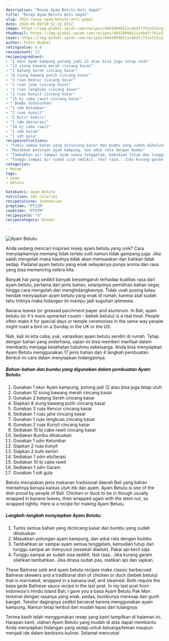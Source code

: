 ```yaml
---
description: "Resep Ayam Betutu Anti Gagal"
title: "Resep Ayam Betutu Anti Gagal"
slug: 3921-resep-ayam-betutu-anti-gagal
date: 2020-05-04T10:52:32.815Z
image: https://img-global.cpcdn.com/recipes/46d18098511cebdf/751x532cq70/ayam-betutu-foto-resep-utama.jpg
thumbnail: https://img-global.cpcdn.com/recipes/46d18098511cebdf/751x532cq70/ayam-betutu-foto-resep-utama.jpg
cover: https://img-global.cpcdn.com/recipes/46d18098511cebdf/751x532cq70/ayam-betutu-foto-resep-utama.jpg
author: Peter Hughes
ratingvalue: 4.8
reviewcount: 13
recipeingredient:
- "1 ekor Ayam kampung potong jadi 12 atau bisa juga tetap utuh"
- "12 siung bawang merah cincang kasar"
- "2 batang Sereh cincang kasar"
- "8 siung bawang putih cincang kasar"
- "3 ruas Kencur cincang kasar"
- "1 ruas jahe cincang kasar"
- "1 ruas lengkuas cincang kasar"
- "2 ruas Kunyit cincang kasar"
- "15 bj cabe rawit cincang kasar"
- " Bumbu dihaluskan"
- "1 sdm Ketumbar"
- "2 ruas kunyit"
- "2 butir kemiri"
- "1 sdm ebiterasi"
- "10 bj cabe rawit"
- "1 sdm Garam"
- "1 sdt gula"
recipeinstructions:
- "Tumis semua bahan yang dicincang kasar dan bumbu yang sudah dihaluskan"
- "Masukkan potongan ayam kampung, dan aduk rata dengan bumbu"
- "Tambahkan air sampai ayam semua tenggelam, kemudian tutup dan tunggu sampai air menyusut (sesekali diaduk). Pakai api kecil saja"
- "Tunggu sampai air sudah sisa sedikit, test rasa.. Jika kurang garam silahkan tambahkan. Jika dirasa sudah pas, matikan api dan sajikan."
categories:
- Resep
tags:
- ayam
- betutu

katakunci: ayam betutu 
nutrition: 162 calories
recipecuisine: Indonesian
preptime: "PT22M"
cooktime: "PT57M"
recipeyield: "4"
recipecategory: Dinner

---
```



![Ayam Betutu](https://img-global.cpcdn.com/recipes/46d18098511cebdf/751x532cq70/ayam-betutu-foto-resep-utama.jpg)

Anda sedang mencari inspirasi resep ayam betutu yang unik? Cara menyiapkannya memang tidak terlalu sulit namun tidak gampang juga. Jika salah mengolah maka hasilnya tidak akan memuaskan dan bahkan tidak sedap. Padahal ayam betutu yang enak selayaknya punya aroma dan rasa yang bisa memancing selera kita.

Banyak hal yang sedikit banyak berpengaruh terhadap kualitas rasa dari ayam betutu, pertama dari jenis bahan, selanjutnya pemilihan bahan segar, hingga cara mengolah dan menghidangkannya. Tidak usah pusing kalau hendak menyiapkan ayam betutu yang enak di rumah, karena asal sudah tahu triknya maka hidangan ini mampu jadi suguhan istimewa.

Banana leaves (or greased parchment paper and aluminum. In Bali, ayam betutu (or it&#39;s more upmarket cousin - bebek betutu) is a real treat. People often make it for special days or temple ceremonies in the same way people might roast a bird on a Sunday in the UK or the US.


Nah, kali ini kita coba, yuk, variasikan ayam betutu sendiri di rumah. Tetap dengan bahan yang sederhana, sajian ini bisa memberi manfaat dalam membantu menjaga kesehatan tubuhmu sekeluarga. Anda bisa menyiapkan Ayam Betutu menggunakan 17 jenis bahan dan 4 langkah pembuatan. Berikut ini cara dalam menyiapkan hidangannya.

<!--inarticleads1-->

##### Bahan-bahan dan bumbu yang digunakan dalam pembuatan Ayam Betutu:

1. Gunakan 1 ekor Ayam kampung, potong jadi 12 atau bisa juga tetap utuh
1. Gunakan 12 siung bawang merah cincang kasar
1. Gunakan 2 batang Sereh cincang kasar
1. Siapkan 8 siung bawang putih cincang kasar
1. Gunakan 3 ruas Kencur cincang kasar
1. Sediakan 1 ruas jahe cincang kasar
1. Gunakan 1 ruas lengkuas cincang kasar
1. Gunakan 2 ruas Kunyit cincang kasar
1. Sediakan 15 bj cabe rawit cincang kasar
1. Sediakan  Bumbu dihaluskan
1. Gunakan 1 sdm Ketumbar
1. Siapkan 2 ruas kunyit
1. Siapkan 2 butir kemiri
1. Sediakan 1 sdm ebi/terasi
1. Sediakan 10 bj cabe rawit
1. Sediakan 1 sdm Garam
1. Gunakan 1 sdt gula


Betutu merupakan jenis makanan tradisional daerah Bali yang bahan mentahnya berupa karkas utuh itik dan ayam. Ayam Betutu is one of the dish proud by people of Bali. Chicken or duck to be in though usually wrapped in banana leaves, then wrapped again with the stem nut, so wrapped tightly. Here is a recipe for making Ayam Betutu. 

<!--inarticleads2-->

##### Langkah-langkah menyiapkan Ayam Betutu:

1. Tumis semua bahan yang dicincang kasar dan bumbu yang sudah dihaluskan
1. Masukkan potongan ayam kampung, dan aduk rata dengan bumbu
1. Tambahkan air sampai ayam semua tenggelam, kemudian tutup dan tunggu sampai air menyusut (sesekali diaduk). Pakai api kecil saja
1. Tunggu sampai air sudah sisa sedikit, test rasa.. Jika kurang garam silahkan tambahkan. Jika dirasa sudah pas, matikan api dan sajikan.


These Balinese saté and ayam betutu recipes make classic barbecued Balinese skewers and a traditional dish of chicken or duck (bebek betutu) that is marinated, wrapped in a banana leaf, and steamed. Both require the basa gede Balinese sauce recipe in the last post. In my last post from Indonesia&#39;s Hindu island Bali, I gave you a basa Ayam Betutu Pak Man terkenal dengan rasanya yang enak, pedas, bumbunya meresap dan gurih banget. Tekstur dagingnya sedikit berserat karena menggunakan ayam kampung. Namun tetap lembut dan mudah lepas dari tulangnya. 

Terima kasih telah menggunakan resep yang kami tampilkan di halaman ini. Harapan kami, olahan Ayam Betutu yang mudah di atas dapat membantu Anda menyiapkan hidangan yang sedap untuk keluarga/teman maupun menjadi ide dalam berbisnis kuliner. Selamat mencoba!
